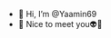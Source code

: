 - 👋 Hi, I’m @Yaamin69
- 🌚 Nice to meet you👽🤍

<!---
Yaamin69/Yaamin69 is a ✨ special ✨ repository because its `README.md` (this file) appears on your GitHub profile.
You can click the Preview link to take a look at your changes.
--->
